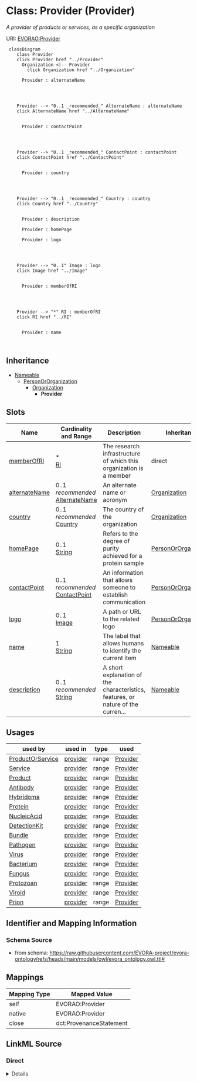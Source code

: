 

# Class: Provider (Provider)


_A provider of products or services, as a specific organization_





URI: [EVORAO:Provider](https://raw.githubusercontent.com/EVORA-project/evora-ontology/refs/heads/main/models/owl/evora_ontology.owl.ttl#Provider)






```mermaid
 classDiagram
    class Provider
    click Provider href "../Provider"
      Organization <|-- Provider
        click Organization href "../Organization"
      
      Provider : alternateName
        
          
    
    
    Provider --> "0..1 _recommended_" AlternateName : alternateName
    click AlternateName href "../AlternateName"

        
      Provider : contactPoint
        
          
    
    
    Provider --> "0..1 _recommended_" ContactPoint : contactPoint
    click ContactPoint href "../ContactPoint"

        
      Provider : country
        
          
    
    
    Provider --> "0..1 _recommended_" Country : country
    click Country href "../Country"

        
      Provider : description
        
      Provider : homePage
        
      Provider : logo
        
          
    
    
    Provider --> "0..1" Image : logo
    click Image href "../Image"

        
      Provider : memberOfRI
        
          
    
    
    Provider --> "*" RI : memberOfRI
    click RI href "../RI"

        
      Provider : name
        
      
```





## Inheritance
* [Nameable](Nameable.md)
    * [PersonOrOrganization](PersonOrOrganization.md)
        * [Organization](Organization.md)
            * **Provider**



## Slots

| Name | Cardinality and Range | Description | Inheritance |
| ---  | --- | --- | --- |
| [memberOfRI](memberOfRI.md) | * <br/> [RI](RI.md) | The research infrastructure of which this organization is a member | direct |
| [alternateName](alternateName.md) | 0..1 _recommended_ <br/> [AlternateName](AlternateName.md) | An alternate name or acronym | [Organization](Organization.md) |
| [country](country.md) | 0..1 _recommended_ <br/> [Country](Country.md) | The country of the organization | [Organization](Organization.md) |
| [homePage](homePage.md) | 0..1 <br/> [String](String.md) | Refers to the degree of purity achieved for a protein sample | [PersonOrOrganization](PersonOrOrganization.md) |
| [contactPoint](contactPoint.md) | 0..1 _recommended_ <br/> [ContactPoint](ContactPoint.md) | An information that allows someone to establish communication | [PersonOrOrganization](PersonOrOrganization.md) |
| [logo](logo.md) | 0..1 <br/> [Image](Image.md) | A path or URL to the related logo | [PersonOrOrganization](PersonOrOrganization.md) |
| [name](name.md) | 1 <br/> [String](String.md) | The label that allows humans to identify the current item | [Nameable](Nameable.md) |
| [description](description.md) | 0..1 _recommended_ <br/> [String](String.md) | A short explanation of the characteristics, features, or nature of the curren... | [Nameable](Nameable.md) |





## Usages

| used by | used in | type | used |
| ---  | --- | --- | --- |
| [ProductOrService](ProductOrService.md) | [provider](provider.md) | range | [Provider](Provider.md) |
| [Service](Service.md) | [provider](provider.md) | range | [Provider](Provider.md) |
| [Product](Product.md) | [provider](provider.md) | range | [Provider](Provider.md) |
| [Antibody](Antibody.md) | [provider](provider.md) | range | [Provider](Provider.md) |
| [Hybridoma](Hybridoma.md) | [provider](provider.md) | range | [Provider](Provider.md) |
| [Protein](Protein.md) | [provider](provider.md) | range | [Provider](Provider.md) |
| [NucleicAcid](NucleicAcid.md) | [provider](provider.md) | range | [Provider](Provider.md) |
| [DetectionKit](DetectionKit.md) | [provider](provider.md) | range | [Provider](Provider.md) |
| [Bundle](Bundle.md) | [provider](provider.md) | range | [Provider](Provider.md) |
| [Pathogen](Pathogen.md) | [provider](provider.md) | range | [Provider](Provider.md) |
| [Virus](Virus.md) | [provider](provider.md) | range | [Provider](Provider.md) |
| [Bacterium](Bacterium.md) | [provider](provider.md) | range | [Provider](Provider.md) |
| [Fungus](Fungus.md) | [provider](provider.md) | range | [Provider](Provider.md) |
| [Protozoan](Protozoan.md) | [provider](provider.md) | range | [Provider](Provider.md) |
| [Viroid](Viroid.md) | [provider](provider.md) | range | [Provider](Provider.md) |
| [Prion](Prion.md) | [provider](provider.md) | range | [Provider](Provider.md) |






## Identifier and Mapping Information







### Schema Source


* from schema: https://raw.githubusercontent.com/EVORA-project/evora-ontology/refs/heads/main/models/owl/evora_ontology.owl.ttl#




## Mappings

| Mapping Type | Mapped Value |
| ---  | ---  |
| self | EVORAO:Provider |
| native | EVORAO:Provider |
| close | dct:ProvenanceStatement |







## LinkML Source

<!-- TODO: investigate https://stackoverflow.com/questions/37606292/how-to-create-tabbed-code-blocks-in-mkdocs-or-sphinx -->

### Direct

<details>
```yaml
name: Provider
description: A provider of products or services, as a specific organization
title: Provider
from_schema: https://raw.githubusercontent.com/EVORA-project/evora-ontology/refs/heads/main/models/owl/evora_ontology.owl.ttl#
close_mappings:
- dct:ProvenanceStatement
is_a: Organization
slots:
- memberOfRI
slot_usage:
  memberOfRI:
    name: memberOfRI
    description: The research infrastructure of which this organization is a member
    title: member of RI
    range: RI
    required: false
    multivalued: true

```
</details>

### Induced

<details>
```yaml
name: Provider
description: A provider of products or services, as a specific organization
title: Provider
from_schema: https://raw.githubusercontent.com/EVORA-project/evora-ontology/refs/heads/main/models/owl/evora_ontology.owl.ttl#
close_mappings:
- dct:ProvenanceStatement
is_a: Organization
slot_usage:
  memberOfRI:
    name: memberOfRI
    description: The research infrastructure of which this organization is a member
    title: member of RI
    range: RI
    required: false
    multivalued: true
attributes:
  memberOfRI:
    name: memberOfRI
    description: The research infrastructure of which this organization is a member
    title: member of RI
    from_schema: https://raw.githubusercontent.com/EVORA-project/evora-ontology/refs/heads/main/models/owl/evora_ontology.owl.ttl#
    rank: 1000
    alias: memberOfRI
    owner: Provider
    domain_of:
    - Provider
    range: RI
    required: false
    multivalued: true
  alternateName:
    name: alternateName
    description: An alternate name or acronym
    title: alternate name
    from_schema: https://raw.githubusercontent.com/EVORA-project/evora-ontology/refs/heads/main/models/owl/evora_ontology.owl.ttl#
    close_mappings:
    - dwc:institutionCode
    rank: 1000
    alias: alternateName
    owner: Provider
    domain_of:
    - CommonName
    - AlternateName
    - Organization
    range: AlternateName
    required: false
    recommended: true
    multivalued: false
  country:
    name: country
    description: The country of the organization
    title: country
    from_schema: https://raw.githubusercontent.com/EVORA-project/evora-ontology/refs/heads/main/models/owl/evora_ontology.owl.ttl#
    rank: 1000
    alias: country
    owner: Provider
    domain_of:
    - Organization
    range: Country
    required: false
    recommended: true
    multivalued: false
  homePage:
    name: homePage
    description: Refers to the degree of purity achieved for a protein sample. Possible
      values include ">95%" (the protein is highly purified, with more than 95% purity)
      and "Unpurified expression host lysate or partly purified protein" (the protein
      is either unpurified and present in the host cell lysate or only partially purified).
    title: home page
    from_schema: https://raw.githubusercontent.com/EVORA-project/evora-ontology/refs/heads/main/models/owl/evora_ontology.owl.ttl#
    rank: 1000
    alias: homePage
    owner: Provider
    domain_of:
    - PersonOrOrganization
    range: string
    required: false
    multivalued: false
  contactPoint:
    name: contactPoint
    description: An information that allows someone to establish communication
    title: contact point
    from_schema: https://raw.githubusercontent.com/EVORA-project/evora-ontology/refs/heads/main/models/owl/evora_ontology.owl.ttl#
    exact_mappings:
    - dcat:contactPoint
    rank: 1000
    alias: contactPoint
    owner: Provider
    domain_of:
    - PersonOrOrganization
    - ProductOrService
    range: ContactPoint
    required: false
    recommended: true
    multivalued: false
  logo:
    name: logo
    description: A path or URL to the related logo
    title: logo
    from_schema: https://raw.githubusercontent.com/EVORA-project/evora-ontology/refs/heads/main/models/owl/evora_ontology.owl.ttl#
    rank: 1000
    alias: logo
    owner: Provider
    domain_of:
    - PersonOrOrganization
    - License
    - Certification
    range: Image
    required: false
    multivalued: false
  name:
    name: name
    description: The label that allows humans to identify the current item
    title: name
    comments:
    - 'The title of the item should be as short and descriptive as possible. E.g.
      for virus products it should basically be based on the following Pattern:

      "Virus name", "virus host type", "collection year", "country of collection"
      ex "suspected epidemiological origin", "genotype", "strain", "variant name or
      specific feature"'
    from_schema: https://raw.githubusercontent.com/EVORA-project/evora-ontology/refs/heads/main/models/owl/evora_ontology.owl.ttl#
    exact_mappings:
    - dct:title
    close_mappings:
    - rdfs:label
    rank: 1000
    alias: name
    owner: Provider
    domain_of:
    - Nameable
    range: string
    required: true
    multivalued: false
  description:
    name: description
    description: A short explanation of the characteristics, features, or nature of
      the current item
    title: description
    comments:
    - 'Describe this item in few lines. This description will serve as a summary to
      present the item.

      '
    from_schema: https://raw.githubusercontent.com/EVORA-project/evora-ontology/refs/heads/main/models/owl/evora_ontology.owl.ttl#
    exact_mappings:
    - dct:description
    rank: 1000
    alias: description
    owner: Provider
    domain_of:
    - Nameable
    range: string
    required: false
    recommended: true
    multivalued: false

```
</details>